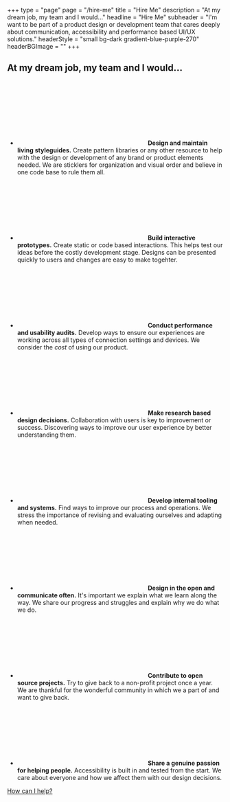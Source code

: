 +++
type = "page"
page = "/hire-me"
title = "Hire Me"
description = "At my dream job, my team and I would…"
headline = "Hire Me"
subheader = "I'm want to be part of a product design or development team that cares deeply about communication, accessibility and performance based UI/UX solutions."
headerStyle = "small bg-dark gradient-blue-purple-270"
headerBGImage = ""
+++

<div class="container text-block mw-48em pt-2 pr-pl-2">

   <h2 class="h4 mb-3 mr-ml-a mw-25em text-center lg-pr-pl-2">At my dream job, my team and I would…</h2>
  <ul class="grid-list">
    <li>
      <svg class="icon c-blue"><use xlink:href="#icon-draw" /></svg>
      <span><strong>Design and maintain living styleguides.</strong> Create pattern libraries or any other resource to help with the design or development of any brand or product elements needed. We are sticklers for organization and visual order and believe in one code base to rule them all.</span>
    </li>
    <li>
      <svg class="icon icon-top-adjust c-pink"><use xlink:href="#icon-devices-alt" /></svg>
      <span><strong>Build interactive prototypes.</strong> Create static or code based interactions. This helps test our ideas before the costly development stage. Designs can be presented quickly to users and changes are easy to make togehter.</span>
    </li>
    <li>
      <svg class="icon icon-audits c-orange"><use xlink:href="#icon-audits" /></svg>
      <span><strong>Conduct performance and usability audits.</strong> Develop ways to ensure our experiences are working across all types of connection settings and devices. We consider the <em>cost</em> of using our product.</span>
    </li>
    <li>
      <svg class="icon c-purple"><use xlink:href="#icon-touch" /></svg>
      <span><strong>Make research based design decisions.</strong> Collaboration with users is key to improvement or success. Discovering ways to improve our user experience by better understanding them.</span>
    </li>
    <li>
      <svg class="icon c-blue-rich"><use xlink:href="#icon-tools-alt" /></svg>
      <span><strong>Develop internal tooling and systems.</strong> Find ways to improve our process and operations. We stress the importance of revising and evaluating ourselves and adapting when needed.</span>
    </li>
    <li>
      <svg class="icon c-rust"><use xlink:href="#icon-chat" /></svg>
      <span><strong>Design in the open and communicate often.</strong> It's important we explain what we learn along the way. We share our progress and struggles and explain why we do what we do.</span>
    </li>
    <li>
      <svg class="icon c-yellow"><use xlink:href="#icon-puzzle" /></svg>
      <span><strong>Contribute to open source projects.</strong> Try to give back to a non-profit project once a year. We are thankful for the wonderful community in which we a part of and want to give back.</span>
    </li>
    <li>
      <svg class="icon c-green"><use xlink:href="#icon-people" /></svg>
      <span><strong>Share a genuine passion for helping people.</strong> Accessibility is built in and tested from the start. We care about everyone and how we affect them with our design decisions.</span>
    </li> 
  </ul>

  <a href="/#contact-form" class="cta-link h5 mb-0 pt-1">How can I help?</a>

</div>
